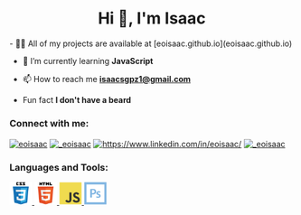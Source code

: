 <h1 align="center">Hi 👋, I'm Isaac</h1>
- 👨‍💻 All of my projects are available at [eoisaac.github.io](eoisaac.github.io)

- 🌱 I’m currently learning **JavaScript**

- 📫 How to reach me **isaacsgpz1@gmail.com**

- Fun fact **I don't have a beard**

<h3 align="left">Connect with me:</h3>
<p align="left">
<a href="https://dev.to/eoisaac" target="blank"><img align="center" src="https://cdn.jsdelivr.net/npm/simple-icons@3.0.1/icons/dev-dot-to.svg" alt="eoisaac" height="30" width="40" /></a>
<a href="https://twitter.com/_eoisaac" target="blank"><img align="center" src="https://raw.githubusercontent.com/rahuldkjain/github-profile-readme-generator/master/src/images/icons/Social/twitter.svg" alt="_eoisaac" height="30" width="40" /></a>
<a href="https://linkedin.com/in/https://www.linkedin.com/in/eoisaac/" target="blank"><img align="center" src="https://raw.githubusercontent.com/rahuldkjain/github-profile-readme-generator/master/src/images/icons/Social/linked-in-alt.svg" alt="https://www.linkedin.com/in/eoisaac/" height="30" width="40" /></a>
<a href="https://instagram.com/_eoisaac" target="blank"><img align="center" src="https://raw.githubusercontent.com/rahuldkjain/github-profile-readme-generator/master/src/images/icons/Social/instagram.svg" alt="_eoisaac" height="30" width="40" /></a>
</p>

<h3 align="left">Languages and Tools:</h3>
<p align="left"> <a href="https://www.w3schools.com/css/" target="_blank"> <img src="https://raw.githubusercontent.com/devicons/devicon/master/icons/css3/css3-original-wordmark.svg" alt="css3" width="40" height="40"/> </a> <a href="https://www.w3.org/html/" target="_blank"> <img src="https://raw.githubusercontent.com/devicons/devicon/master/icons/html5/html5-original-wordmark.svg" alt="html5" width="40" height="40"/> </a> <a href="https://developer.mozilla.org/en-US/docs/Web/JavaScript" target="_blank"> <img src="https://raw.githubusercontent.com/devicons/devicon/master/icons/javascript/javascript-original.svg" alt="javascript" width="40" height="40"/> </a> <a href="https://www.photoshop.com/en" target="_blank"> <img src="https://raw.githubusercontent.com/devicons/devicon/master/icons/photoshop/photoshop-line.svg" alt="photoshop" width="40" height="40"/> </a> </p>
